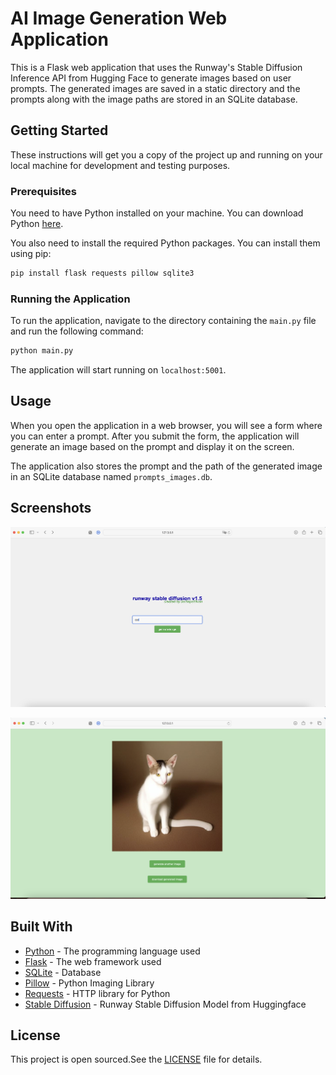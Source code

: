 
# AI Image Generation Web Application

This is a Flask web application that uses the Runway's Stable Diffusion Inference API from Hugging Face to generate images based on user prompts. The generated images are saved in a static directory and the prompts along with the image paths are stored in an SQLite database.

## Getting Started

These instructions will get you a copy of the project up and running on your local machine for development and testing purposes.

### Prerequisites

You need to have Python installed on your machine. You can download Python [here](https://www.python.org/downloads/).

You also need to install the required Python packages. You can install them using pip:

```bash
pip install flask requests pillow sqlite3
```

### Running the Application

To run the application, navigate to the directory containing the `main.py` file and run the following command:

```bash
python main.py
```

The application will start running on `localhost:5001`.

## Usage

When you open the application in a web browser, you will see a form where you can enter a prompt. After you submit the form, the application will generate an image based on the prompt and display it on the screen.

The application also stores the prompt and the path of the generated image in an SQLite database named `prompts_images.db`.

## Screenshots

![Main Page](docs/main_page.png)

![Result Page](docs/response_page.png)

## Built With

* [Python](https://www.python.org/) - The programming language used
* [Flask](https://flask.palletsprojects.com/) - The web framework used
* [SQLite](https://www.sqlite.org/index.html) - Database
* [Pillow](https://pillow.readthedocs.io/en/stable/) - Python Imaging Library
* [Requests](https://docs.python-requests.org/en/latest/) - HTTP library for Python
* [Stable Diffusion](https://huggingface.co/runwayml/stable-diffusion-v1-5) - Runway Stable Diffusion Model from Huggingface

## License

This project is open sourced.See the [LICENSE](LICENSE) file for details.
```

